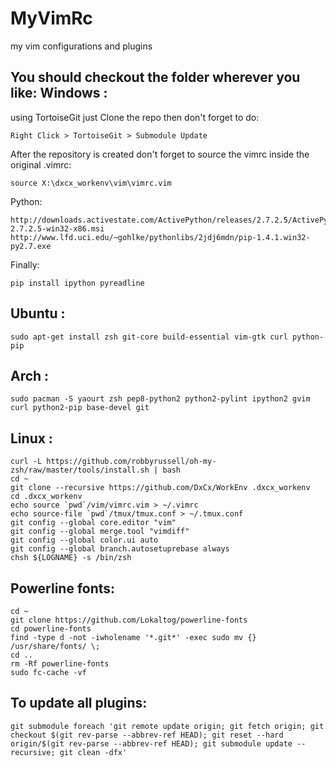 MyVimRc
=======
my vim configurations and plugins

You should checkout the folder wherever you like:
Windows :
----------
using TortoiseGit just Clone the repo
then don't forget to do:

    Right Click > TortoiseGit > Submodule Update

After the repository is created don't forget to
source the vimrc inside the original .vimrc:

    source X:\dxcx_workenv\vim\vimrc.vim

Python:

    http://downloads.activestate.com/ActivePython/releases/2.7.2.5/ActivePython-2.7.2.5-win32-x86.msi
    http://www.lfd.uci.edu/~gohlke/pythonlibs/2jdj6mdn/pip-1.4.1.win32-py2.7.exe

Finally:

    pip install ipython pyreadline

Ubuntu :
----------

    sudo apt-get install zsh git-core build-essential vim-gtk curl python-pip

Arch :
----------

    sudo pacman -S yaourt zsh pep8-python2 python2-pylint ipython2 gvim curl python2-pip base-devel git

Linux :
----------

    curl -L https://github.com/robbyrussell/oh-my-zsh/raw/master/tools/install.sh | bash
    cd ~
    git clone --recursive https://github.com/DxCx/WorkEnv .dxcx_workenv
    cd .dxcx_workenv
    echo source `pwd`/vim/vimrc.vim > ~/.vimrc
    echo source-file `pwd`/tmux/tmux.conf > ~/.tmux.conf
    git config --global core.editor "vim"
    git config --global merge.tool "vimdiff"
    git config --global color.ui auto
    git config --global branch.autosetuprebase always
    chsh ${LOGNAME} -s /bin/zsh

Powerline fonts:
-----------------
    cd ~
    git clone https://github.com/Lokaltog/powerline-fonts
    cd powerline-fonts
    find -type d -not -iwholename '*.git*' -exec sudo mv {} /usr/share/fonts/ \;
    cd ..
    rm -Rf powerline-fonts
    sudo fc-cache -vf

To update all plugins:
----------------
    git submodule foreach 'git remote update origin; git fetch origin; git checkout $(git rev-parse --abbrev-ref HEAD); git reset --hard origin/$(git rev-parse --abbrev-ref HEAD); git submodule update --recursive; git clean -dfx'
